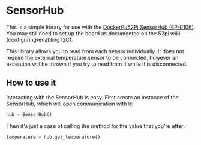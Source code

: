 # SensorHub

This is a simple library for use with the [DockerPi/52Pi SensorHub (EP-0106)](https://wiki.52pi.com/index.php/DockerPi_Sensor_Hub_Development_Board_SKU:_EP-0106).
You may still need to set up the board as documented on the 52pi wiki (configuring/enabling I2C).

This library allows you to read from each sensor individually. It does not require the external temperature sensor to be connected,
however an exception will be thrown if you try to read from it while it is disconnected.

## How to use it
Interacting with the SensorHub is easy. First create an instance of the SensorHub, which will open communication with it:
```python
hub = SensorHub()
```

Then it's just a case of calling the method for the value that you're after:

```python
temperature = hub.get_temperature()
```
